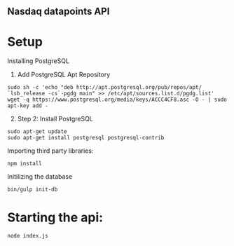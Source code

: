 ## Nasdaq datapoints API

# Setup

Installing PostgreSQL
1. Add PostgreSQL Apt Repository
```
sudo sh -c 'echo "deb http://apt.postgresql.org/pub/repos/apt/ `lsb_release -cs`-pgdg main" >> /etc/apt/sources.list.d/pgdg.list'
wget -q https://www.postgresql.org/media/keys/ACCC4CF8.asc -O - | sudo apt-key add -
```
2. Step 2: Install PostgreSQL
```
sudo apt-get update
sudo apt-get install postgresql postgresql-contrib
```

Importing third party libraries:
```
npm install
```

Initilizing the database
```
bin/gulp init-db
```

# Starting the api:
```
node index.js
```
